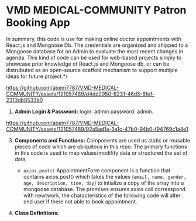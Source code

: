 # VMD MEDICAL-COMMUNITY Patron Booking App

  In summary, this code is use for making online doctor appointments with React.js and Mongoose Db. The credentials are organized and shipped to a Mongoose database for an Admin to evaluate the most recent changes in agenda. This kind of code can be used for web-based projects simply to showcase prior knowledge of React.js and Mongoose db, or can be distrubuted as an open-source scaffold mechanism to support multiple ideas for future project.*/
  
https://github.com/abem7787/VMD-MEDICAL-COMMUNITY/assets/121057489/d4dd2950-8231-46d5-8fef-2313db8533b0


1. **Admin Login & Password:**
     login: admin
     password: admin.

  

https://github.com/abem7787/VMD-MEDICAL-COMMUNITY/assets/121057489/92a5ad1a-3a1c-47b0-94b0-f94769c1a4e1
  
  3. **Components and Functions:**
    Components are used as static or reusable pieces of code which are ubiquitous in this repo. The primary functions in this code is used to map values/modifify data or structured the set of data. 
     - `axios.post()` AppointmentForm component is a function that contains axios.post() which takes the values (`email, name, gender, age, description, time, day`) to intialize a copy of the array into a mongoose database. The promises ensures axios call corresspond with newtwork, the characteristics of the following code will alter end user if there not able to book appointment. 
  
  4. **Class Definitions:**
   




